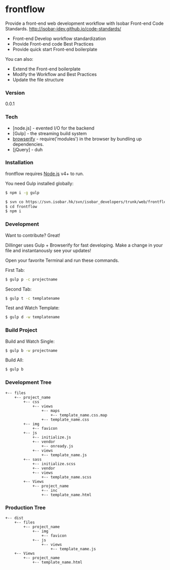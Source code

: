 # frontflow

Provide a front-end web development workflow with 
Isobar Front-end Code Standards. http://isobar-idev.github.io/code-standards/

  - Front-end Develop workflow standardization
  - Provide Front-end code Best Practices
  - Provide quick start Front-end boilerplate

You can also:
  - Extend the Front-end boilerplate
  - Modify the Workflow and Best Practices 
  - Update the file structure

### Version
0.0.1

### Tech

* [node.js] - evented I/O for the backend
* [Gulp] - the streaming build system
* [browserify](http://browserify.org/) - require('modules') in the browser by bundling up dependencies.
* [jQuery] - duh


### Installation

frontflow requires [Node.js](https://nodejs.org/) v4+ to run.

You need Gulp installed globally:

```sh
$ npm i -g gulp
```

```sh
$ svn co https://svn.isobar.hk/svn/isobar_developers/trunk/web/frontflow
$ cd frontflow
$ npm i
```

### Development

Want to contribute? Great!

Dillinger uses Gulp + Browserify for fast developing.
Make a change in your file and instantanously see your updates!

Open your favorite Terminal and run these commands.

First Tab:
```sh
$ gulp p -c projectname
```

Second Tab:
```sh
$ gulp t -c templatename
```

Test and Watch Template:
```sh
$ gulp d -w templatename
```


### Build Project

Build and Watch Single:
```sh
$ gulp b -w projectname
```

Build All:
```sh
$ gulp b
```

### Development Tree
    +-- files
        +-- project_name
            +-- css
                +-- views
                    +-- maps
                        +-- template_name.css.map
                    +-- template_name.css
            +-- img
                +-- favicon
            +-- js
                +-- initialize.js
                +-- vendor
                    +-- onready.js
                +-- views
                    +-- template_name.js
            +-- sass
                +-- initialize.scss
                +-- vendor
                +-- views
                    +-- template_name.scss
            +-- Views
                +-- project_name
                    +-- inc
                    +-- template_name.html

### Production Tree

    +-- dist
        +-- files
            +-- project_name
                +-- img
                    +-- favicon
                +-- js
                    +-- views
                        +-- template_name.js
        +-- Views
            +-- project_name
                +-- template_name.html
